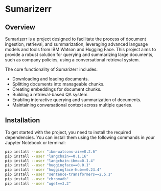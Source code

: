 # Sumarizerr

## Overview
Sumarizerr is a project designed to facilitate the process of document ingestion, retrieval, and summarization, leveraging advanced language models and tools from IBM Watson and Hugging Face. This project aims to provide a robust solution for querying and summarizing large documents, such as company policies, using a conversational retrieval system.

The core functionality of Sumarizerr includes:
- Downloading and loading documents.
- Splitting documents into manageable chunks.
- Creating embeddings for document chunks.
- Building a retrieval-based QA system.
- Enabling interactive querying and summarization of documents.
- Maintaining conversational context across multiple queries.

## Installation
To get started with the project, you need to install the required dependencies. You can install them using the following commands in your Jupyter Notebook or terminal:

```sh
pip install --user "ibm-watsonx-ai==0.2.6"
pip install --user "langchain==0.1.16"
pip install --user "langchain-ibm==0.1.4"
pip install --user "huggingface==0.0.1"
pip install --user "huggingface-hub==0.23.4"
pip install --user "sentence-transformers==2.5.1"
pip install --user "chromadb"
pip install --user "wget==3.2"
